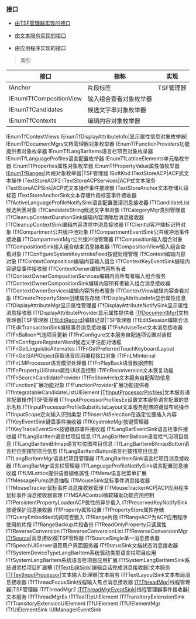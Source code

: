 ### 接口

- [由TSF管理器实现的接口](TSFmanager.md)

- [由文本服务实现的接口](TextService.md)

- 由应用程序实现的接口


>索引

接口|指称|实现
-|-|-
IAnchor|片段标签|TSF管理器
IEnumITfCompositionView|输入组合查看对象枚举器|
IEnumTfCandidates|候选文字串对象枚举器|
IEnumTfContexts|编辑内容对象枚举器|
IEnumTfContextViews
IEnumTfDisplayAttributeInfo|显示属性信息对象枚举器|
IEnumTfDocumentMgrs文档管理器对象枚举器
IEnumTfFunctionProviders功能提供者对象枚举器
IEnumTfLangBarItems语言栏项目对象枚举器
IEnumTfLanguageProfiles语言配置枚举器
IEnumTfLatticeElements单元格枚举器
IEnumTfProperties属性对象枚举器
IEnumTfPropertyValue属性值枚举器
[IEnumTfRanges](TSFmanager/IEnumTfRanges.md)|片段对象枚举器|TSF管理器
ISoftKbd
ITextStoreACP|ACP式文本操作
ITextStoreACP2
ITextStoreACPServices|ACP式文本服务
ITextStoreACPSink|ACP式文本操作事件接收器
ITextStoreAnchor文本存储片段标签
ITextStoreAnchorSink文本存储片段标签事件接收器
ITfActiveLanguageProfileNotifySink语言配置激活消息接收器
ITfCandidateList候选列表对象
ITfCandidateString候选文字串对象
ITfCategoryMgr类别管理器
ITfCleanupContextDurationSink编辑内容清除后消息接收器
ITfCleanupContextSink编辑内容清除中消息接收器
ITfClientId客户端标识符对象
ITfCompartment公共缓冲池对象
ITfCompartmentEventSink公共缓冲池事件接收器
ITfCompartmentMgr公共缓冲池管理器
ITfComposition输入组合对象
ITfCompositionSink输入组合结束消息接收器
ITfCompositionView输入组合查看对象
ITfConfigureSystemKeystrokeFeed按键处理管理
ITfContext编辑内容对象
ITfContextComposition编辑内容输入组合
ITfContextKeyEventSink编辑内容键盘事件接收器
ITfContextOwner编辑内容所有者
ITfContextOwnerCompositionServices编辑内容所有者输入组合服务
ITfContextOwnerCompositionSink编辑内容所有者输入组合消息接收器
ITfContextOwnerServices编辑内容所有者服务
ITfContextView编辑内容查看对象
ITfCreatePropertyStore创建属性存储
ITfDisplayAttributeInfo显示属性信息
ITfDisplayAttributeMgr显示属性管理器
ITfDisplayAttributeNotifySink显示属性消息接收器
ITfDisplayAttributeProvider显示属性提供者
[ITfDocumentMgr](TSFmanager/ITfDocumentMgr.md)|文档管理器|TSF管理器
[ITfEditRecord](TSFmanager/ITfEditRecord.md)|编辑记录|TSF管理器
ITfEditSession编辑会话
ITfEditTransactionSink编辑事务消息接收器
ITfFnAdviseText文本消息接收器
ITfFnBalloon气泡项目更新
ITfFnConfigure文本服务自配选项设置对话框
ITfFnConfigureRegisterWord候选文字注册对话框
ITfFnGetLinguisticAlternates
ITfFnGetPreferredTouchKeyboardLayout
ITfFnGetSAPIObject获取语音应用编程接口对象
ITfFnLMInternal
ITfFnLMProcessor语言模型处理器
ITfFnPlayBack语音数据控制
ITfFnPropertyUIStatus属性UI状态控制
ITfFnReconversion文本恢复功能
ITfFnSearchCandidateProvider
ITfFnShowHelp文本服务自配帮助信息
ITfFunction扩展功能对象
ITfFunctionProvider扩展功能提供者
ITfIntegratableCandidateListUIElement
[ITfInputProcessorProfiles](TSFmanager/ITfInputProcessorProfiles.md)|文本服务语言配置操作|TSF管理器
ITfInputProcessorProfilesEx设置文本服务语言配置的显示名称
ITfInputProcessorProfileSubstituteLayout文本服务配置的键盘布局操作
ITfInputScope定向输入识别类型
ITfInsertAtSelection在选定位置插入内容
ITfKeyEventSink键盘事件接收器
ITfKeystrokeMgr按键管理器
ITfKeyTraceEventSink按键跟踪事件接收器
ITfLangBarEventSink语言栏事件接收器
ITfLangBarItem语言栏项目信息
ITfLangBarItemBalloon语言栏气泡项目信息
ITfLangBarItemBitmap语言栏位图项目信息
ITfLangBarItemBitmapButton语言栏位图按钮项目信息
ITfLangBarItemButton语言栏按钮项目信息
ITfLangBarItemMgr语言栏项目管理器
ITfLangBarItemSink语言栏项目消息接收器
ITfLangBarMgr语言栏管理器
ITfLanguageProfileNotifySink语言配置消息接收器
ITfLMLattice提供语音栅格属性
ITfMenu语言栏菜单扩展
ITfMessagePump消息抽取
ITfMouseSink鼠标事件消息接收器
ITfMouseTracker鼠标事件消息接收器管理
ITfMouseTrackerACP|ACP应用程序鼠标事件消息接收器管理
ITfMSAAControl微软辅助功能应用控制
ITfPersistentPropertyLoaderACP属性的异步载入
ITfPreservedKeyNotifySink按键保护消息接收器
ITfProperty属性设置
ITfPropertyStore属性存储
ITfQueryEmbedded询问可否嵌入
ITfRange片段
ITfRangeACP为ACP应用程序使用的片段
ITfRangeBackup片段备份
ITfReadOnlyProperty只读属性
ITfReverseConversion
ITfReverseConversionList
ITfReverseConversionMgr
[ITfSource](TSFmanager/ITfSource.md)|消息接收器|TSF管理器
ITfSourceSingle单一消息接收器
ITfSpeechUIServer语音用户界面服务器
ITfStatusSink文档状态消息接收器
ITfSystemDeviceTypeLangBarItem系统驱动类型语言栏项目应用
ITfSystemLangBarItem系统语言栏项目应用扩展
ITfSystemLangBarItemSink系统语言栏项目扩展槽
[ITfTextEditSink](TextService/ITfTextEditSink.md)|编辑会话完成消息接收器|文本服务
[ITfTextInputProcessor](TextService/ITfTextInputProcessor.md)|文本输入处理器|文本服务
ITfTextLayoutSink文本布局消息接收器
ITfThreadFocusSink线程输入焦点消息接收器
[ITfThreadMgr](TSFmanager/ITfThreadMgr.md)|线程管理器|TSF管理器
ITfThreadMgr2
[ITfThreadMgrEventSink](TextService/ITfThreadMgrEventSink.md)|线程管理器事件接收器|文本服务
ITfThreadMgrEx
ITfToolTipUIElement
ITfTransitoryExtensionSink
ITfTransitoryExtensionUIElement
ITfUIElement
ITfUIElementMgr
ITfUIElementSink
IUIManagerEventSink